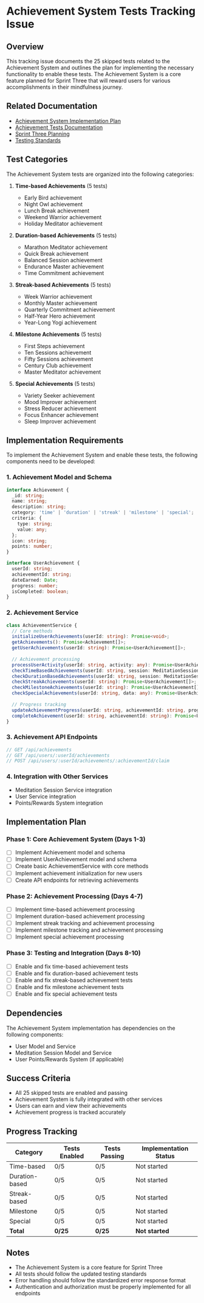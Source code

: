 # Achievement System Tests Tracking Issue

## Overview

This tracking issue documents the 25 skipped tests related to the Achievement System and outlines the plan for implementing the necessary functionality to enable these tests. The Achievement System is a core feature planned for Sprint Three that will reward users for various accomplishments in their mindfulness journey.

## Related Documentation

- [Achievement System Implementation Plan](../../sprints/documentation/achievement-system-plan.md)
- [Achievement Tests Documentation](../documentation/achievement-tests-documentation.md)
- [Sprint Three Planning](../../sprints/sprint-three.md)
- [Testing Standards](../../standards/testing-standards.md)

## Test Categories

The Achievement System tests are organized into the following categories:

1. **Time-based Achievements** (5 tests)
   - Early Bird achievement
   - Night Owl achievement
   - Lunch Break achievement
   - Weekend Warrior achievement
   - Holiday Meditator achievement

2. **Duration-based Achievements** (5 tests)
   - Marathon Meditator achievement
   - Quick Break achievement
   - Balanced Session achievement
   - Endurance Master achievement
   - Time Commitment achievement

3. **Streak-based Achievements** (5 tests)
   - Week Warrior achievement
   - Monthly Master achievement
   - Quarterly Commitment achievement
   - Half-Year Hero achievement
   - Year-Long Yogi achievement

4. **Milestone Achievements** (5 tests)
   - First Steps achievement
   - Ten Sessions achievement
   - Fifty Sessions achievement
   - Century Club achievement
   - Master Meditator achievement

5. **Special Achievements** (5 tests)
   - Variety Seeker achievement
   - Mood Improver achievement
   - Stress Reducer achievement
   - Focus Enhancer achievement
   - Sleep Improver achievement

## Implementation Requirements

To implement the Achievement System and enable these tests, the following components need to be developed:

### 1. Achievement Model and Schema
```typescript
interface Achievement {
  _id: string;
  name: string;
  description: string;
  category: 'time' | 'duration' | 'streak' | 'milestone' | 'special';
  criteria: {
    type: string;
    value: any;
  };
  icon: string;
  points: number;
}

interface UserAchievement {
  userId: string;
  achievementId: string;
  dateEarned: Date;
  progress: number;
  isCompleted: boolean;
}
```

### 2. Achievement Service
```typescript
class AchievementService {
  // Core methods
  initializeUserAchievements(userId: string): Promise<void>;
  getAchievements(): Promise<Achievement[]>;
  getUserAchievements(userId: string): Promise<UserAchievement[]>;
  
  // Achievement processing
  processUserActivity(userId: string, activity: any): Promise<UserAchievement[]>;
  checkTimeBasedAchievements(userId: string, session: MeditationSession): Promise<UserAchievement[]>;
  checkDurationBasedAchievements(userId: string, session: MeditationSession): Promise<UserAchievement[]>;
  checkStreakAchievements(userId: string): Promise<UserAchievement[]>;
  checkMilestoneAchievements(userId: string): Promise<UserAchievement[]>;
  checkSpecialAchievements(userId: string, data: any): Promise<UserAchievement[]>;
  
  // Progress tracking
  updateAchievementProgress(userId: string, achievementId: string, progress: number): Promise<UserAchievement>;
  completeAchievement(userId: string, achievementId: string): Promise<UserAchievement>;
}
```

### 3. Achievement API Endpoints
```typescript
// GET /api/achievements
// GET /api/users/:userId/achievements
// POST /api/users/:userId/achievements/:achievementId/claim
```

### 4. Integration with Other Services
- Meditation Session Service integration
- User Service integration
- Points/Rewards System integration

## Implementation Plan

### Phase 1: Core Achievement System (Days 1-3)
- [ ] Implement Achievement model and schema
- [ ] Implement UserAchievement model and schema
- [ ] Create basic AchievementService with core methods
- [ ] Implement achievement initialization for new users
- [ ] Create API endpoints for retrieving achievements

### Phase 2: Achievement Processing (Days 4-7)
- [ ] Implement time-based achievement processing
- [ ] Implement duration-based achievement processing
- [ ] Implement streak tracking and achievement processing
- [ ] Implement milestone tracking and achievement processing
- [ ] Implement special achievement processing

### Phase 3: Testing and Integration (Days 8-10)
- [ ] Enable and fix time-based achievement tests
- [ ] Enable and fix duration-based achievement tests
- [ ] Enable and fix streak-based achievement tests
- [ ] Enable and fix milestone achievement tests
- [ ] Enable and fix special achievement tests

## Dependencies

The Achievement System implementation has dependencies on the following components:

- User Model and Service
- Meditation Session Model and Service
- User Points/Rewards System (if applicable)

## Success Criteria

- All 25 skipped tests are enabled and passing
- Achievement System is fully integrated with other services
- Users can earn and view their achievements
- Achievement progress is tracked accurately

## Progress Tracking

| Category | Tests Enabled | Tests Passing | Implementation Status |
|----------|---------------|---------------|------------------------|
| Time-based | 0/5 | 0/5 | Not started |
| Duration-based | 0/5 | 0/5 | Not started |
| Streak-based | 0/5 | 0/5 | Not started |
| Milestone | 0/5 | 0/5 | Not started |
| Special | 0/5 | 0/5 | Not started |
| **Total** | **0/25** | **0/25** | **Not started** |

## Notes

- The Achievement System is a core feature for Sprint Three
- All tests should follow the updated testing standards
- Error handling should follow the standardized error response format
- Authentication and authorization must be properly implemented for all endpoints 
